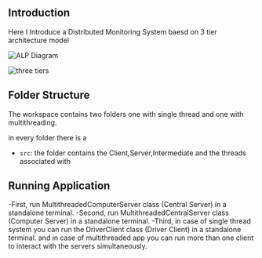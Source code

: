 

## Introduction


Here I Introduce a Distributed Monitoring System baesd on 3 tier architecture model



![ALP Diagram](https://j.top4top.io/p_2132bh19j2.png)



![three tiers](https://k.top4top.io/p_2132v5qp23.png)


## Folder Structure

The workspace contains two folders one with single thread and one with multithreading.

in every folder there is a
- `src`: the folder contains the Client,Server,Intermediate and the threads associated with


## Running Application

-First, run MultithreadedComputerServer class (Central Server) in a standalone terminal.
-Second, run MultithreadedCentralServer class (Computer Server) in a standalone terminal.
-Third, in case of single thread system you can run the DriverClient class (Driver Client) in a standalone terminal. and in case of multithreaded app you can run more than one client to interact with the servers simultaneously.
